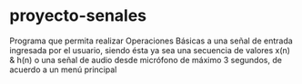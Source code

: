# proyecto-senales
Programa que permita realizar Operaciones Básicas a una señal de entrada ingresada por el usuario, siendo ésta ya sea una secuencia de valores x(n) &amp; h(n) o una señal de audio desde micrófono de máximo 3 segundos, de acuerdo a un menú principal
